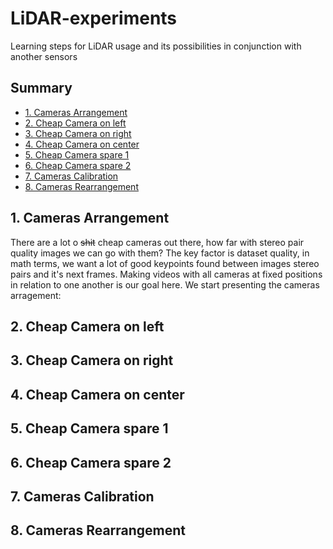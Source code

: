 # LiDAR-experiments
Learning steps for LiDAR usage and its possibilities in conjunction with another sensors

## Summary

* [1. Cameras Arrangement](#section-1)
* [2. Cheap Camera on left](#section-2)
* [3. Cheap Camera on right](#section-3)
* [4. Cheap Camera on center](#section-4)
* [5. Cheap Camera spare 1](#section-5)
* [6. Cheap Camera spare 2](#section-6)
* [7. Cameras Calibration](#section-7)
* [8. Cameras Rearrangement](#section-8)

## <a name="section-1"></a> 1. Cameras Arrangement

There are a lot o ~~shit~~ cheap cameras out there, how far with stereo pair quality images we can go with them? The key factor is dataset quality, in math terms, we want a lot of good keypoints found between images stereo pairs and it's next frames. Making videos with all cameras at fixed positions in relation to one another is our goal here. We start presenting the cameras arragement:



## <a name="section-2"></a> 2. Cheap Camera on left

## <a name="section-3"></a> 3. Cheap Camera on right

## <a name="section-4"></a> 4. Cheap Camera on center

## <a name="section-5"></a> 5. Cheap Camera spare 1

## <a name="section-6"></a> 6. Cheap Camera spare 2

## <a name="section-7"></a> 7. Cameras Calibration

## <a name="section-8"></a> 8. Cameras Rearrangement
